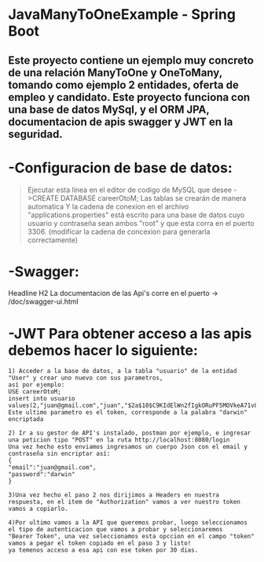 # JavaManyToOneExample - Spring Boot

## Este proyecto contiene un ejemplo muy concreto de una relación ManyToOne y OneToMany, tomando como ejemplo 2 entidades, oferta de empleo y candidato. Este proyecto funciona con una base de datos MySql, y el ORM JPA, documentacion de apis swagger y JWT en la seguridad.

# -Configuracion de base de datos:
  > Ejecutar esta linea en el editor de codigo de MySQL que desee ->CREATE DATABASE careerOtoM;
  > Las tablas se crearán de manera automatica Y la cadena de conexion en el archivo "applications.properties" está
  escrito para una base de datos cuyo usuario y contraseña sean ambos "root" y que esta corra en el puerto 3306.
  (modificar la cadena de concexion para generarla correctamente)

# -Swagger:
  Headline H2 La documentacion de las Api's corre en el puerto -> /doc/swagger-ui.html

# -JWT Para obtener acceso a las apis debemos hacer lo siguiente: 
    1) Acceder a la base de datos, a la tabla "usuario" de la entidad "User" y crear uno nuevo con sus parametros,
    así por ejemplo:
    USE careerOtoM;
    insert into usuario values(2,"juan@gmail.com","juan","$2a$10$C9KIdElWn2fIgkORuPF5MOVkeA71v8Jfi8fj5hDtD/8n0U6DPgQC2");
    Este ultimo parametro es el token, corresponde a la palabra "darwin" encriptada
    
    2) Ir a su gestor de API's instalado, postman por ejemplo, e ingresar una peticion tipo "POST" en la ruta http://localhost:8080/login
    Una vez hecho esto enviamos ingresamos un cuerpo Json con el email y contraseña sin encriptar así:
    {
    "email":"juan@gmail.com",
    "password":"darwin"
    }
    
    3)Una vez hecho el paso 2 nos dirijimos a Headers en nuestra respuesta, en el item de "Authorization" vamos a ver nuestro token
    vamos a copiarlo.
    
    4)Por ultimo vamos a la API que queremos probar, luego seleccionamos el tipo de autenticacion que vamos a probar y seleccionaremos
    "Bearer Token", una vez seleccionamos esta opccion en el campo "token" vamos a pegar el token copiado en el paso 3 y listo!
    ya temenos acceso a esa api con ese token por 30 dias.





    
